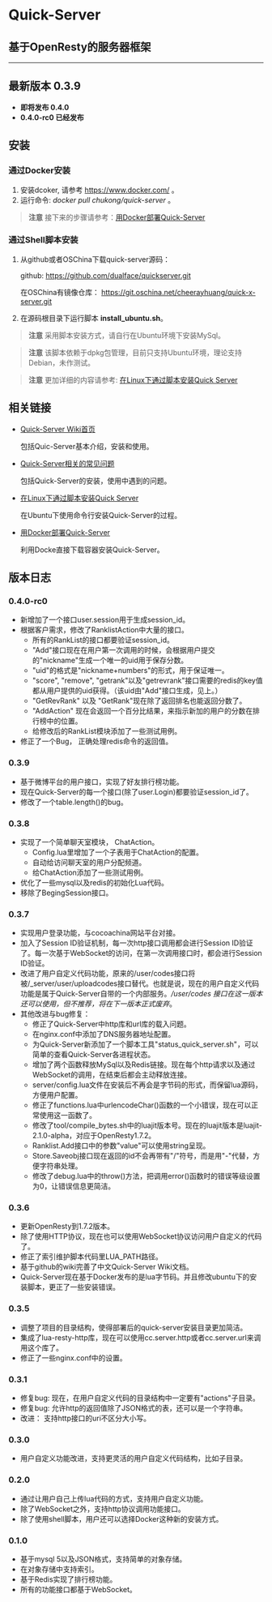 # Quick-Server
## 基于OpenResty的服务器框架

---

## 最新版本 0.3.9
- **即将发布 0.4.0**
- **0.4.0-rc0 已经发布**

## 安装

### 通过Docker安装

1. 安装dcoker, 请参考 https://www.docker.com/ 。
2. 运行命令: *docker pull chukong/quick-server* 。

> **注意** 接下来的步骤请参考：[用Docker部署Quick-Server](https://github.com/dualface/quickserver/wiki/%E7%94%A8docker%E9%83%A8%E7%BD%B2quick-server)

### 通过Shell脚本安装

1. 从github或者OSChina下载quick-server源码：

   github:
   https://github.com/dualface/quickserver.git

   在OSChina有镜像仓库：
   https://git.oschina.net/cheerayhuang/quick-x-server.git

2. 在源码根目录下运行脚本 **install_ubuntu.sh**。

> **注意** 采用脚本安装方式，请自行在Ubuntu环境下安装MySql。

> **注意** 该脚本依赖于dpkg包管理，目前只支持Ubuntu环境，理论支持Debian，未作测试。

> **注意** 更加详细的内容请参考: [在Linux下通过脚本安装Quick Server
](https://github.com/dualface/quickserver/wiki/%E5%9C%A8Linux%E4%B8%8B%E9%80%9A%E8%BF%87%E8%84%9A%E6%9C%AC%E5%AE%89%E8%A3%85Quick-Server)

## 相关链接

- [Quick-Server Wiki首页](https://github.com/dualface/quickserver/wiki)
  
  包括Quic-Server基本介绍，安装和使用。

- [Quick-Server相关的常见问题]()

  包括Quick-Server的安装，使用中遇到的问题。
  
- [在Linux下通过脚本安装Quick Server](https://github.com/dualface/quickserver/wiki/%E5%9C%A8Linux%E4%B8%8B%E9%80%9A%E8%BF%87%E8%84%9A%E6%9C%AC%E5%AE%89%E8%A3%85Quick-Server)
  
  在Ubuntu下使用命令行安装Quick-Server的过程。

- [用Docker部署Quick-Server](https://github.com/dualface/quickserver/wiki/%E7%94%A8docker%E9%83%A8%E7%BD%B2quick-server)
  
  利用Docke直接下载容器安装Quick-Server。

## 版本日志

### 0.4.0-rc0
- 新增加了一个接口user.session用于生成session_id。
- 根据客户需求，修改了RanklistAction中大量的接口。
    - 所有的RankList的接口都要验证session_id。
    - "Add"接口现在在用户第一次调用的时候，会根据用户提交的"nickname"生成一个唯一的uid用于保存分数。
    - "uid"的格式是"nickname+numbers"的形式，用于保证唯一。
    - "score", "remove", "getrank"以及"getrevrank"接口需要的redis的key值都从用户提供的uid获得。（该uid由"Add"接口生成，见上。）
    - "GetRevRank" 以及 "GetRank"现在除了返回排名也能返回分数了。
    - "AddAction" 现在会返回一个百分比结果，来指示新加的用户的分数在排行榜中的位置。
    - 给修改后的RankList模块添加了一些测试用例。
- 修正了一个Bug， 正确处理redis命令的返回值。

### 0.3.9 
- 基于微博平台的用户接口，实现了好友排行榜功能。
- 现在Quick-Server的每一个接口(除了user.Login)都要验证session_id了。
- 修改了一个table.length()的bug。

### 0.3.8 
- 实现了一个简单聊天室模块， ChatAction。
    - Config.lua里增加了一个子表用于ChatAction的配置。
    - 自动给访问聊天室的用户分配频道。
    - 给ChatAction添加了一些测试用例。
- 优化了一些mysql以及redis的初始化Lua代码。
- 移除了BegingSession接口。

### 0.3.7
- 实现用户登录功能，与cocoachina网站平台对接。
- 加入了Session ID验证机制，每一次http接口调用都会进行Session ID验证了。每一次基于WebSocket的访问，在第一次调用接口时，都会进行Session ID验证。
- 改进了用户自定义代码功能，原来的/user/codes接口将被/_server/user/uploadcodes接口替代。也就是说，现在的用户自定义代码功能是属于Quick-Server自带的一个内部服务。*/user/codes 接口在这一版本还可以使用，但不推荐，将在下一版本正式废弃*。
- 其他改进与bug修复：
   - 修正了Quick-Server中http库和url库的载入问题。
   - 在nginx.conf中添加了DNS服务器地址配置。
   - 为Quick-Server新添加了一个脚本工具"status\_quick\_server.sh"，可以简单的查看Quick-Server各进程状态。
   - 增加了两个函数释放MySql以及Redis链接。现在每个http请求以及通过WebSocket的调用，在结束后都会主动释放连接。
   - server/config.lua文件在安装后不再会是字节码的形式，而保留lua源码，方便用户配置。
   - 修正了functions.lua中urlencodeChar()函数的一个小错误，现在可以正常使用这一函数了。
   - 修改了tool/compile_bytes.sh中的luajit版本号。现在的luajit版本是luajit-2.1.0-alpha，对应于OpenResty1.7.2。
   - Ranklist.Add接口中的参数"value"可以使用string呈现。
   - Store.Saveobj接口现在返回的id不会再带有"/"符号，而是用"-"代替，方便字符串处理。
   - 修改了debug.lua中的throw()方法，把调用error()函数时的错误等级设置为0，让错误信息更简洁。

### 0.3.6

- 更新OpenResty到1.7.2版本。 
- 除了使用HTTP协议，现在也可以使用WebSocket协议访问用户自定义的代码了。
- 修正了索引维护脚本代码里LUA_PATH路径。
- 基于github的wiki完善了中文Quick-Server Wiki文档。
- Quick-Server现在基于Docker发布的是lua字节码。并且修改ubuntu下的安装脚本，更正了一些安装错误。

### 0.3.5

- 调整了项目的目录结构，使得部署后的quick-server安装目录更加简洁。
- 集成了lua-resty-http库，现在可以使用cc.server.http或者cc.server.url来调用这个库了。
- 修正了一些nginx.conf中的设置。

### 0.3.1
- 修复bug: 现在，在用户自定义代码的目录结构中一定要有"actions"子目录。 
- 修复bug: 允许http的返回值除了JSON格式的表，还可以是一个字符串。
- 改进： 支持http接口的uri不区分大小写。

### 0.3.0
- 用户自定义功能改进，支持更灵活的用户自定义代码结构，比如子目录。

### 0.2.0
- 通过让用户自己上传lua代码的方式，支持用户自定义功能。
- 除了WebSocket之外，支持http协议调用功能接口。
- 除了使用shell脚本，用户还可以选择Docker这种新的安装方式。

### 0.1.0
- 基于mysql 5以及JSON格式，支持简单的对象存储。
- 在对象存储中支持索引。
- 基于Redis实现了排行榜功能。
- 所有的功能接口都基于WebSocket。





